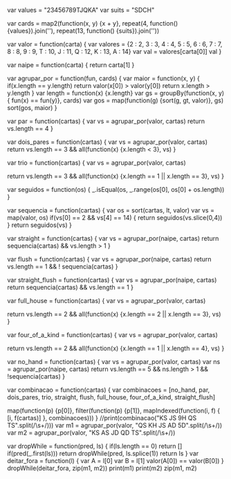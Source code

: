 var values = "23456789TJQKA"
var suits = "SDCH"

var cards = map2(function(x, y) {x + y}, repeat(4, function(){values}).join(''), repeat(13, function() {suits}).join(''))
 
var valor = function(carta) {
   var valores = {2 : 2, 3 : 3, 4 : 4, 5 : 5, 6 : 6, 7 : 7, 8 : 8, 9 :
9, T : 10, J : 11, Q : 12, K : 13, A : 14}
   var val = valores[carta[0]]
   val
}

var naipe = function(carta) {
   return carta[1]
}

var agrupar_por = function(fun, cards) {
   var maior = function(x, y) {
     if(x.length == y.length)
       return valor(x[0]) > valor(y[0])
     return x.length > y.length
   }
   var length = function(x) {x.length}
   var gs = groupBy(function(x, y) { fun(x) == fun(y)}, cards)
   var gos = map(function(g) {sort(g, gt, valor)}, gs)
   sort(gos, maior)
}

var par = function(cartas) {
   var vs = agrupar_por(valor, cartas)
   return vs.length == 4
}

var dois_pares = function(cartas) {
   var vs = agrupar_por(valor, cartas)
   return vs.length == 3 && all(function(x) {x.length < 3}, vs)
}

var trio = function(cartas) {
   var vs = agrupar_por(valor, cartas)

   return vs.length == 3 && all(function(x) {x.length == 1 || x.length
== 3}, vs)
}

var seguidos = function(os) {
   _.isEqual(os, _.range(os[0], os[0] + os.length))
}

var sequencia = function(cartas) {
   var os = sort(cartas, lt, valor)
   var vs = map(valor, os)
   if(vs[0] == 2 && vs[4] == 14) {
     return seguidos(vs.slice(0,4))
   }
   return seguidos(vs)
}

var straight = function(cartas) {
   var vs = agrupar_por(naipe, cartas)
   return sequencia(cartas) && vs.length > 1
}

var flush = function(cartas) {
   var vs = agrupar_por(naipe, cartas)
   return vs.length == 1 && ! sequencia(cartas)
}

var straight_flush = function(cartas) {
   var vs = agrupar_por(naipe, cartas)
   return sequencia(cartas) && vs.length == 1
}

var full_house = function(cartas) {
   var vs = agrupar_por(valor, cartas)

   return vs.length == 2 && all(function(x) {x.length == 2 || x.length
== 3}, vs)
}

var four_of_a_kind = function(cartas) {
   var vs = agrupar_por(valor, cartas)

   return vs.length == 2 && all(function(x) {x.length == 1 || x.length
== 4}, vs)
}

var no_hand = function(cartas) {
   var vs = agrupar_por(valor, cartas)
   var ns = agrupar_por(naipe, cartas)
   return vs.length == 5 && ns.length > 1 && !sequencia(cartas)
}

var combinacao = function(cartas) {
   var combinacoes = [no_hand, par, dois_pares, trio, straight, flush,
full_house, four_of_a_kind, straight_flush]

   map(function(p) {p[0]}, filter(function(p) {p[1]},
mapIndexed(function(i, f) {
     [i, f(cartas)]
   }, combinacoes)))
}
//print(combinacao("KS JS 9H QS TS".split(/\s+/)))
var m1 = agrupar_por(valor, "QS KH JS AD 5D".split(/\s+/))
var m2 = agrupar_por(valor, "KS AS JD QD TS".split(/\s+/))

var dropWhile = function(pred, ls) {
  if(ls.length == 0) return []
  if(pred(_.first(ls)))
    return dropWhile(pred, ls.splice(1))
  return ls
}
var deitar_fora = function(l) {
  var A = l[0]
  var B = l[1]
  valor(A[0]) == valor(B[0])
}
dropWhile(deitar_fora, zip(m1, m2))
print(m1)
print(m2)
zip(m1, m2)
